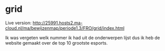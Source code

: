# grid

Live version: http://25991.hosts2.ma-cloud.nl/ma/bewijzenmap/periode1.3/FRO/grid/index.html

Ik was vergeten welk nummer ik had uit de onderwerpen lijst dus ik heb de website gemaakt over de top 10 grootste esports.

